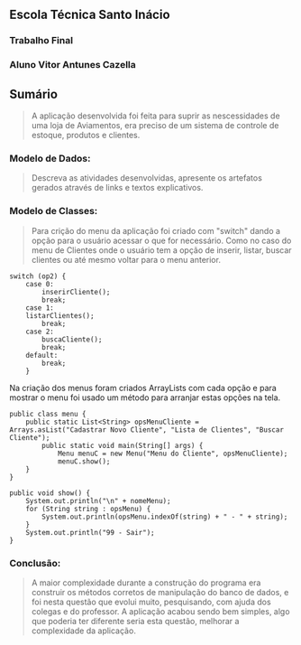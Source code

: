 ## Escola Técnica Santo Inácio
### Trabalho Final
### Aluno Vitor Antunes Cazella

## Sumário

> A aplicação desenvolvida foi feita para suprir as nescessidades de uma loja de Aviamentos, era preciso de um sistema de controle de estoque, produtos e clientes.


### Modelo de Dados:

> Descreva as atividades desenvolvidas, apresente os artefatos gerados através de links e textos explicativos.
> 

### Modelo de Classes:

> Para crição do menu da aplicação foi criado com "switch" dando a opção para o usuário acessar o que for necessário.
Como no caso do menu de Clientes onde o usuário tem a opção de inserir, listar, buscar clientes ou até mesmo voltar para o menu anterior.

	switch (op2) {
		case 0:
			inserirCliente();
			break;
		case 1:
		listarClientes();
			break;
		case 2:
			buscaCliente();
			break;
		default:
			break;
		}

Na criação dos menus foram criados ArrayLists com cada opção e para mostrar o menu foi usado um método para arranjar estas opções na tela.

	public class menu {	
		public static List<String> opsMenuCliente = Arrays.asList("Cadastrar Novo Cliente", "Lista de Clientes", "Buscar Cliente");
			public static void main(String[] args) {
				Menu menuC = new Menu("Menu do Cliente", opsMenuCliente);
				menuC.show();
		}
	}

	public void show() {
		System.out.println("\n" + nomeMenu);
		for (String string : opsMenu) {
			System.out.println(opsMenu.indexOf(string) + " - " + string);
		}
		System.out.println("99 - Sair");
	}

### Conclusão:

> A maior complexidade durante a construção do programa era construir os métodos corretos de manipulação do banco de dados, e foi nesta questão que evolui muito, pesquisando, com ajuda dos colegas e do professor. A aplicação acabou sendo bem simples, algo que poderia ter diferente seria esta questão, melhorar a complexidade da aplicação.
